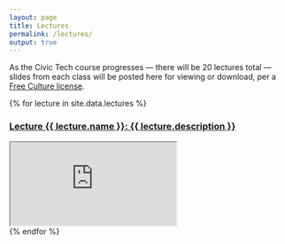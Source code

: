 ```yaml
---
layout: page
title: Lectures
permalink: /lectures/
output: true
---
```

<p>
	As the Civic Tech course progresses &#8212; there will be 20 lectures total &#8212; slides from each class will be posted here for viewing or download, per a <a href="http://creativecommons.org/licenses/by-sa/4.0/">Free Culture license</a>. 
</p>


{% for lecture in site.data.lectures %}
<h3>
	<a name="{{ lecture.name }}" id="{{ lecture.name }}" href="https://drive.google.com/uc?id={{ lecture.id }}&export=download" >
	 <strong>Lecture {{ lecture.name }}:</strong> 	{{ lecture.description }}</a>
</h3>
<div class="resp-container">
   <iframe class="resp-iframe" 
   src="https://drive.google.com/file/d/{{ lecture.id }}/preview"></iframe>
</div>
{% endfor %}


<p> 
	
</p>